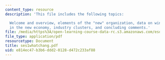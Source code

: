```yaml
---
content_type: resource
description: 'This file includes the following topics:

  Welcome and overview, elements of the "new" organization, data on winners and losers
  in the new economy, industry clusters, and concluding comments.'
file: /media/https%3A/open-learning-course-data-rc.s3.amazonaws.com/esd-932-technology-policy-organizations-spring-2005/e814ec47b3b6ddd20128d472c233af88_ses1whatchang.pdf
file_type: application/pdf
resourcetype: Document
title: ses1whatchang.pdf
uid: e814ec47-b3b6-ddd2-0128-d472c233af88
---
```

